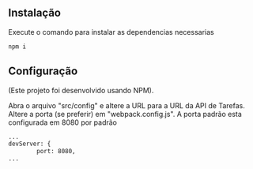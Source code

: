 ## Instalação
Execute o comando para instalar as dependencias necessarias

```sh
npm i
```
## Configuração
(Este projeto foi desenvolvido usando NPM).<br />

Abra o arquivo "src/config" e altere a URL para a URL da API de Tarefas.<br />
Altere a porta (se preferir) em "webpack.config.js". A porta padrão esta configurada em 8080 por padrão

```sh
...
devServer: {
        port: 8080,
...
```